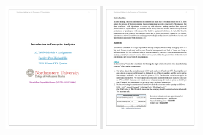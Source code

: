 
![Alt Text](https://github.com/ShraddhaG16/Northeastern-Projects/raw/master/Enterprise%20Analytics/Decision%20Making%20in%20the%20Presence%20of%20Uncertainty/images/A4-1.png)
